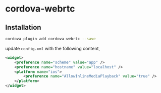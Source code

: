 # cordova-webrtc

## Installation

```sh
cordova plugin add cordova-webrtc --save
```

update `config.xml` with the following content,

```xml
<widget>
    <preference name="scheme" value="app" />
    <preference name="hostname" value="localhost" />
    <platform name="ios">
        <preference name="AllowInlineMediaPlayback" value="true" />
    </platform>
</widget>
```
